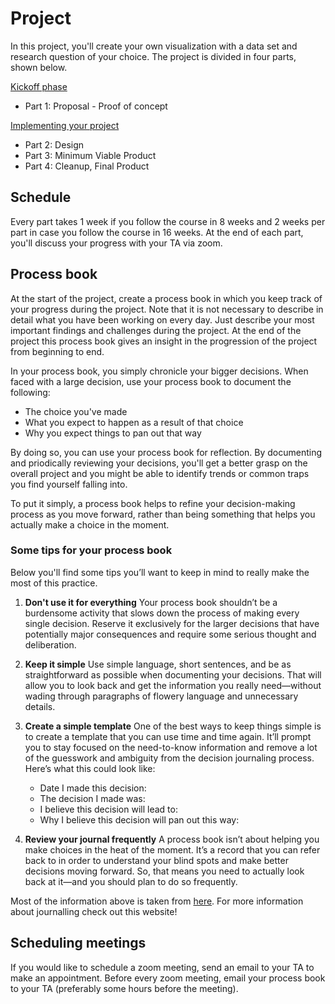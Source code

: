 # Project

In this project, you'll create your own visualization with a data set and research question of your choice. The project is divided in four parts, shown below. 

[Kickoff phase](/project/kickoff)
* Part 1: Proposal - Proof of concept

[Implementing your project](/project/implementation)
* Part 2: Design
* Part 3: Minimum Viable Product
* Part 4: Cleanup, Final Product 

## Schedule

Every part takes 1 week if you follow the course in 8 weeks and 2 weeks per part in case you follow the course in 16 weeks. At the end of each part, you'll discuss your progress with your TA via zoom. 

## Process book

At the start of the project, create a process book in which you keep track of your progress during the project. Note that it is not necessary to describe in detail what you have been working on every day. Just describe your most important findings and challenges during the project. At the end of the project this process book gives an insight in the progression of the project from beginning to end. 

In your process book, you simply chronicle your bigger decisions. When faced with a large decision, use your process book to document the following:

* The choice you've made
* What you expect to happen as a result of that choice
* Why you expect things to pan out that way

By doing so, you can use your process book for reflection. By documenting and priodically reviewing your decisions, you'll get a better grasp on the overall project and you might be able to identify trends or common traps you find yourself falling into.

To put it simply, a process book helps to refine your decision-making process as you move forward, rather than being something that helps you actually make a choice in the moment.

### Some tips for your process book

Below you'll find some tips you’ll want to keep in mind to really make the most of this practice. 

1. **Don't use it for everything** Your process book shouldn’t be a burdensome activity that slows down the process of making every single decision. Reserve it exclusively for the larger decisions that have potentially major consequences and require some serious thought and deliberation.
2. **Keep it simple** Use simple language, short sentences, and be as straightforward as possible when documenting your decisions. That will allow you to look back and get the information you really need—without wading through paragraphs of flowery language and unnecessary details.  
3. **Create a simple template** One of the best ways to keep things simple is to create a template that you can use time and time again. It’ll prompt you to stay focused on the need-to-know information and remove a lot of the guesswork and ambiguity from the decision journaling process. 
Here’s what this could look like:

    * Date I made this decision: 
    * The decision I made was: 
    * I believe this decision will lead to: 
    * Why I believe this decision will pan out this way: 
4. **Review your journal frequently** A process book isn’t about helping you make choices in the heat of the moment. It’s a record that you can refer back to in order to understand your blind spots and make better decisions moving forward. So, that means you need to actually look back at it—and you should plan to do so frequently.

Most of the information above is taken from [here](https://blog.trello.com/decision-journal). For more information about journalling check out this website!

## Scheduling meetings

If you would like to schedule a zoom meeting, send an email to your TA to make an appointment. Before every zoom meeting, email your process book to your TA (preferably some hours before the meeting). 














